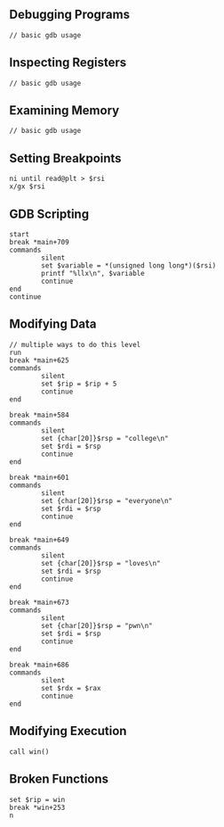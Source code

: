 ## Debugging Programs
```
// basic gdb usage
```
## Inspecting Registers
```
// basic gdb usage
```
## Examining Memory
```
// basic gdb usage
```
## Setting Breakpoints
```
ni until read@plt > $rsi
x/gx $rsi
```
## GDB Scripting
```
start
break *main+709
commands
        silent
        set $variable = *(unsigned long long*)($rsi)
        printf "%llx\n", $variable
        continue
end
continue
```
## Modifying Data
```
// multiple ways to do this level
run
break *main+625
commands
        silent
        set $rip = $rip + 5
        continue
end

break *main+584
commands
        silent
        set {char[20]}$rsp = "college\n"
        set $rdi = $rsp
        continue
end

break *main+601
commands
        silent
        set {char[20]}$rsp = "everyone\n"
        set $rdi = $rsp
        continue
end

break *main+649
commands
        silent
        set {char[20]}$rsp = "loves\n"
        set $rdi = $rsp
        continue
end

break *main+673
commands
        silent
        set {char[20]}$rsp = "pwn\n"
        set $rdi = $rsp
        continue
end

break *main+686
commands
        silent
        set $rdx = $rax
        continue
end
```
## Modifying Execution
```
call win()
```
## Broken Functions
```
set $rip = win
break *win+253
n
```